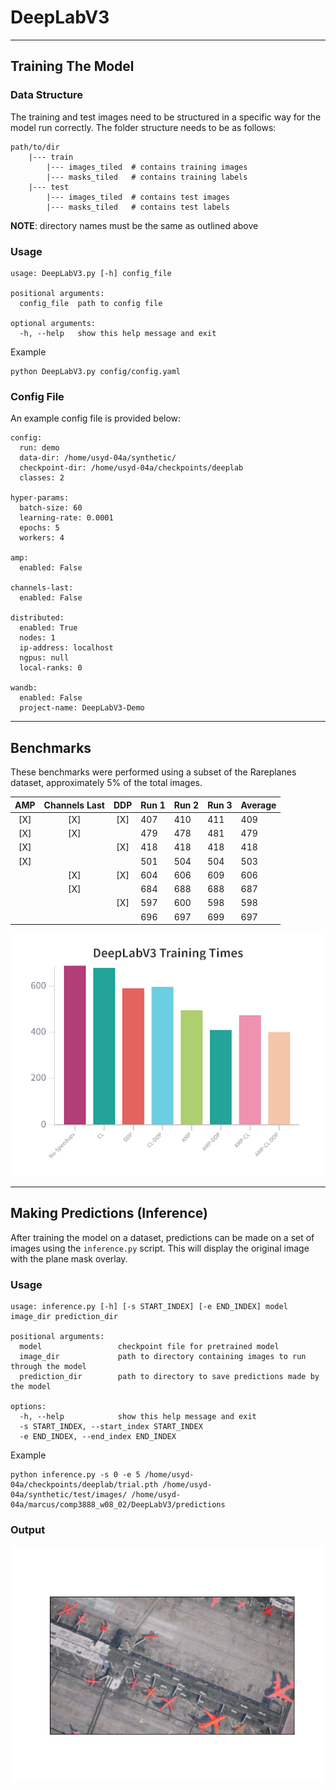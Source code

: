 # DeepLabV3

---

## Training The Model

### Data Structure
The training and test images need to be structured in a specific way for the model run correctly.
The folder structure needs to be as follows:
```text
path/to/dir
    |--- train
        |--- images_tiled  # contains training images
        |--- masks_tiled   # contains training labels
    |--- test
        |--- images_tiled  # contains test images
        |--- masks_tiled   # contains test labels
```
**NOTE**: directory names must be the same as outlined above

### Usage
```commandline
usage: DeepLabV3.py [-h] config_file

positional arguments:
  config_file  path to config file

optional arguments:
  -h, --help   show this help message and exit

```

Example
```commandline
python DeepLabV3.py config/config.yaml
```

### Config File
An example config file is provided below:
```commandline
config:
  run: demo
  data-dir: /home/usyd-04a/synthetic/
  checkpoint-dir: /home/usyd-04a/checkpoints/deeplab
  classes: 2

hyper-params:
  batch-size: 60
  learning-rate: 0.0001
  epochs: 5
  workers: 4

amp:
  enabled: False

channels-last:
  enabled: False

distributed:
  enabled: True
  nodes: 1
  ip-address: localhost
  ngpus: null
  local-ranks: 0

wandb:
  enabled: False
  project-name: DeepLabV3-Demo
```


---

## Benchmarks
These benchmarks were performed using a subset of the Rareplanes dataset, approximately 5% of the total images.

| AMP | Channels Last | DDP | Run 1 | Run 2 | Run 3 | Average |
|:---:|:-------------:|:---:|-------|-------|-------|---------|
| [X] |      [X]      | [X] | 407   | 410   | 411   | 409     |
| [X] |      [X]      |     | 479   | 478   | 481   | 479     |
| [X] |               | [X] | 418   | 418   | 418   | 418     |
| [X] |               |     | 501   | 504   | 504   | 503     |
|     |      [X]      | [X] | 604   | 606   | 609   | 606     |
|     |      [X]      |     | 684   | 688   | 688   | 687     |
|     |               | [X] | 597   | 600   | 598   | 598     |
|     |               |     | 696   | 697   | 699   | 697     |


![Image](../assets/deeplab_benchmark.png "DeepLabV3 benchmark graph")

---

## Making Predictions (Inference)
After training the model on a dataset, predictions can be made on a set of images using the `inference.py` script.
This will display the original image with the plane mask overlay.

### Usage
```commandline
usage: inference.py [-h] [-s START_INDEX] [-e END_INDEX] model image_dir prediction_dir

positional arguments:
  model                 checkpoint file for pretrained model
  image_dir             path to directory containing images to run through the model
  prediction_dir        path to directory to save predictions made by the model

options:
  -h, --help            show this help message and exit
  -s START_INDEX, --start_index START_INDEX
  -e END_INDEX, --end_index END_INDEX
```

Example
```commandline
python inference.py -s 0 -e 5 /home/usyd-04a/checkpoints/deeplab/trial.pth /home/usyd-04a/synthetic/test/images/ /home/usyd-04a/marcus/comp3888_w08_02/DeepLabV3/predictions
```

### Output
![Image](../assets/deepLabV3_inference.png "DeepLabV3 Prediction")